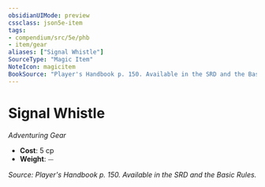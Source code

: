 ```yaml
---
obsidianUIMode: preview
cssclass: json5e-item
tags:
- compendium/src/5e/phb
- item/gear
aliases: ["Signal Whistle"]
SourceType: "Magic Item"
NoteIcon: magicitem
BookSource: "Player's Handbook p. 150. Available in the SRD and the Basic Rules."
---
```

# Signal Whistle
*Adventuring Gear*  

- **Cost**: 5 cp
- **Weight**: ⏤

*Source: Player's Handbook p. 150. Available in the SRD and the Basic Rules.*